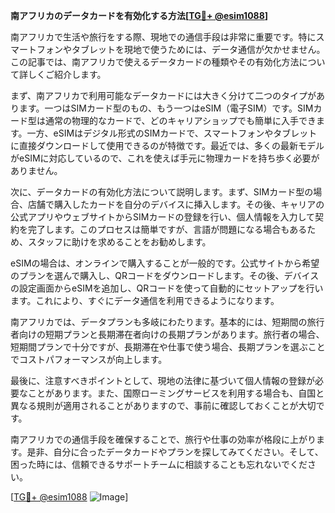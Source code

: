 **南アフリカのデータカードを有効化する方法[[TG💪+ @esim1088](https://t.me/s/esim1088)]**

南アフリカで生活や旅行をする際、現地での通信手段は非常に重要です。特にスマートフォンやタブレットを現地で使うためには、データ通信が欠かせません。この記事では、南アフリカで使えるデータカードの種類やその有効化方法について詳しくご紹介します。

まず、南アフリカで利用可能なデータカードには大きく分けて二つのタイプがあります。一つはSIMカード型のもの、もう一つはeSIM（電子SIM）です。SIMカード型は通常の物理的なカードで、どのキャリアショップでも簡単に入手できます。一方、eSIMはデジタル形式のSIMカードで、スマートフォンやタブレットに直接ダウンロードして使用できるのが特徴です。最近では、多くの最新モデルがeSIMに対応しているので、これを使えば手元に物理カードを持ち歩く必要がありません。

次に、データカードの有効化方法について説明します。まず、SIMカード型の場合、店舗で購入したカードを自分のデバイスに挿入します。その後、キャリアの公式アプリやウェブサイトからSIMカードの登録を行い、個人情報を入力して契約を完了します。このプロセスは簡単ですが、言語が問題になる場合もあるため、スタッフに助けを求めることをお勧めします。

eSIMの場合は、オンラインで購入することが一般的です。公式サイトから希望のプランを選んで購入し、QRコードをダウンロードします。その後、デバイスの設定画面からeSIMを追加し、QRコードを使って自動的にセットアップを行います。これにより、すぐにデータ通信を利用できるようになります。

南アフリカでは、データプランも多岐にわたります。基本的には、短期間の旅行者向けの短期プランと長期滞在者向けの長期プランがあります。旅行者の場合、短期間プランで十分ですが、長期滞在や仕事で使う場合、長期プランを選ぶことでコストパフォーマンスが向上します。

最後に、注意すべきポイントとして、現地の法律に基づいて個人情報の登録が必要なことがあります。また、国際ローミングサービスを利用する場合も、自国と異なる規則が適用されることがありますので、事前に確認しておくことが大切です。

南アフリカでの通信手段を確保することで、旅行や仕事の効率が格段に上がります。是非、自分に合ったデータカードやプランを探してみてください。そして、困った時には、信頼できるサポートチームに相談することも忘れないでください。

[[TG💪+ @esim1088](https://t.me/s/esim1088) ![Image](https://i.postimg.cc/Y0z9fWf4/image.png)]